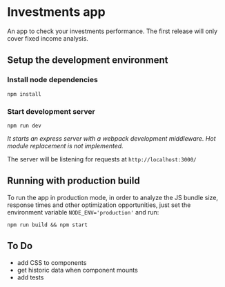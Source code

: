 # Investments app
An app to check your investments performance. The first release will only cover fixed income analysis.

## Setup the development environment
### Install node dependencies
```
npm install
```
### Start development server
```
npm run dev
```
*It starts an express server with a webpack development middleware. Hot module replacement is not implemented.*

The server will be listening for requests at `http://localhost:3000/`

## Running with production build
To run the app in production mode, in order to analyze the JS bundle size, response times and other optimization opportunities, just set the environment variable `NODE_ENV='production'` and run:
```
npm run build && npm start
```

## To Do
- add CSS to components
- get historic data when component mounts
- add tests
